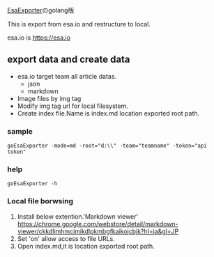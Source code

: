 
[EsaExporter](https://github.com/NAL-6295/EsaExporter)のgolang版

This is export from esa.io and restructure to local.

esa.io is https://esa.io

## export data and create data
- esa.io target team all article datas.
  - json
  - markdown
- Image files by img tag
- Modify img tag url for local filesystem.
- Create index file.Name is index.md location exported root path.

### sample
```
goEsaExporter -mode=md -root="d:\\" -team="teamname" -token="api token"
```

### help
```
goEsaExporter -h
```

### Local file borwsing
1. Install below extention.'Markdown viewer'
https://chrome.google.com/webstore/detail/markdown-viewer/ckkdlimhmcjmikdlpkmbgfkaikojcbjk?hl=ja&gl=JP
1. Set 'on' allow access to file URLs.
1. Open index.md,it is location exported root path.
